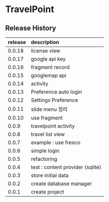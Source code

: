 # TravelPoint

## Release History
| release | description |
| --- | :--- |
| 0.0.18 | license view |
| 0.0.17 | google api key |
| 0.0.16 | fragment record |
| 0.0.15 | googlemap api |
| 0.0.14 | activity |
| 0.0.13 | Preference auto login |
| 0.0.12 | Settings Preference |
| 0.0.11 | slide menu 정리 |
| 0.0.10 | use fragment |
| 0.0.9 | travelpoint activity |
| 0.0.8 | travel list view |
| 0.0.7 | example : use fresco |
| 0.0.6 | simple login |
| 0.0.5 | refactoring |
| 0.0.4 | test : content provider (sqlite) |
| 0.0.3 | store initial data |
| 0.0.2 | create database manager |
| 0.0.1 | create project |